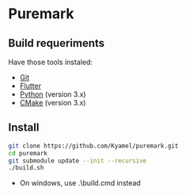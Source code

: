 # Puremark


## Build requeriments

Have those tools instaled:

- [Git](https://git-scm.com/)
- [Flutter](https://flutter.dev/)
- [Python](https://www.python.org/) (version 3.x)
- [CMake](https://cmake.org/) (version 3.x)

## Install

```bash
git clone https://github.com/Kyamel/puremark.git
cd puremark
git submodule update --init --recursive
./build.sh
```

- On windows, use .\build.cmd instead